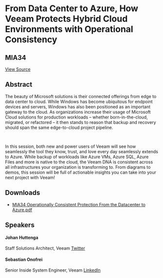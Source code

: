 # From Data Center to Azure, How Veeam Protects Hybrid Cloud Environments with Operational Consistency
## MIA34
[View Source](https://connect.veeam.com/flow/veeam/veeamon2023/attendeeportal/page/sessioncatalog/session/1678314166007001b7TI)

## Abstract
The beauty of Microsoft solutions is their connected offerings from edge to data center to cloud. While Windows has become ubiquitous for endpoint devices and servers, Windows has also been positioned as an important gateway to the cloud. As organizations increase their usage of Microsoft Cloud solutions for production workloads – whether born-in-the-cloud, migrated, or refactored – it then stands to reason that backup and recovery should span the same edge-to-cloud project pipeline.

 

In this session, both new and power users of Veeam will see how seamlessly the tool they know, trust, and love every day seamlessly extends to Azure. While backup of workloads like Azure VMs, Azure SQL, Azure Files and more is native to the cloud, the Veeam DNA is consistent across all infrastructures your organization is transforming to. From diagrams to demos, this session will be full of actionable insights you can take into your next project with Veeam!


## Downloads
- [MIA34 Operationally Consistent Protection From the Datacenter to Azure.pdf](<./files/MIA34 Operationally Consistent Protection From the Datacenter to Azure.pdf>)

## Speakers
#### Johan Huttenga
Staff Solutions Architect, Veeam
[Twitter](https://twitter.com/johanhuttenga)
#### Sebastian Onofrei
Senior Inside System Engineer, Veeam
[LinkedIn](https://www.linkedin.com/in/onofreisebastian/)